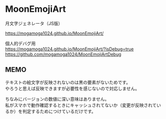 # MoonEmojiArt
月文字ジェネレータ（JS版）  

https://mogamoga1024.github.io/MoonEmojiArt/

個人的デバグ用  
https://mogamoga1024.github.io/MoonEmojiArt/?isDebug=true  
https://github.com/mogamoga1024/MoonEmojiArtDebug

## MEMO

テキストの絵文字が反映されないのは黒の要素がないためです。  
やろうと思えば反映できますが必要性を感じないので対応しません。

ちなみにバージョンの数値に深い意味はありません。  
私がスマホで動作確認するときにキャッシュされてないか（変更が反映されているか）を判定するためにつけているだけです。

